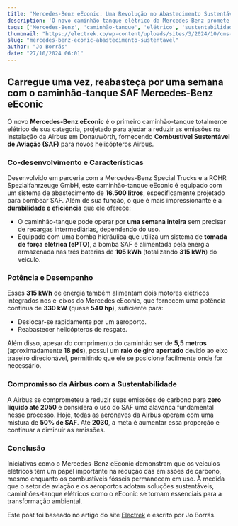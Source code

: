 ```yaml
---
title: 'Mercedes-Benz eEconic: Uma Revolução no Abastecimento Sustentável'
description: 'O novo caminhão-tanque elétrico da Mercedes-Benz promete reabastecimento sem emissões.'
tags: ['Mercedes-Benz', 'caminhão-tanque', 'elétrico', 'sustentabilidade', 'SAF']
thumbnail: "https://electrek.co/wp-content/uploads/sites/3/2024/10/cms-4.jpeg?quality=82&strip=all&w=1600"
slug: "mercedes-benz-econic-abastecimento-sustentavel"
author: "Jo Borrás"
date: "27/10/2024 06:01"
---
```


## Carregue uma vez, reabasteça por uma semana com o caminhão-tanque SAF Mercedes-Benz eEconic

O novo **Mercedes-Benz eEconic** é o primeiro caminhão-tanque totalmente elétrico de sua categoria, projetado para ajudar a reduzir as emissões na instalação da Airbus em Donauwörth, fornecendo **Combustível Sustentável de Aviação (SAF)** para novos helicópteros Airbus.

### Co-desenvolvimento e Características
Desenvolvido em parceria com a Mercedes-Benz Special Trucks e a ROHR Spezialfahrzeuge GmbH, este caminhão-tanque eEconic é equipado com um sistema de abastecimento de **16.500 litros**, especificamente projetado para bombear SAF. Além de sua função, o que é mais impressionante é a **durabilidade e eficiência** que ele oferece:

- O caminhão-tanque pode operar por **uma semana inteira** sem precisar de recargas intermediárias, dependendo do uso.
- Equipado com uma bomba hidráulica que utiliza um sistema de **tomada de força elétrica (ePTO)**, a bomba SAF é alimentada pela energia armazenada nas três baterias de **105 kWh** (totalizando **315 kWh**) do veículo.

### Potência e Desempenho
Esses **315 kWh** de energia também alimentam dois motores elétricos integrados nos e-eixos do Mercedes eEconic, que fornecem uma potência contínua de **330 kW** (quase **540 hp**), suficiente para:
- Deslocar-se rapidamente por um aeroporto.
- Reabastecer helicópteros de resgate.

Além disso, apesar do comprimento do caminhão ser de **5,5 metros** (aproximadamente **18 pés**), possui um **raio de giro apertado** devido ao eixo traseiro direcionável, permitindo que ele se posicione facilmente onde for necessário.

### Compromisso da Airbus com a Sustentabilidade
A Airbus se comprometeu a reduzir suas emissões de carbono para **zero líquido até 2050** e considera o uso do SAF uma alavanca fundamental nesse processo. Hoje, todas as aeronaves da Airbus operam com uma mistura de **50% de SAF**. Até **2030**, a meta é aumentar essa proporção e continuar a diminuir as emissões.

### Conclusão
Iniciativas como o Mercedes-Benz eEconic demonstram que os veículos elétricos têm um papel importante na redução das emissões de carbono, mesmo enquanto os combustíveis fósseis permanecem em uso. À medida que o setor de aviação e os aeroportos adotam soluções sustentáveis, caminhões-tanque elétricos como o eEconic se tornam essenciais para a transformação ambiental.  

Este post foi baseado no artigo do site [Electrek](https://electrek.co/2024/10/26/charge-once-refuel-for-a-week-with-mercedes-benz-eeconic-saf-tanker/) e escrito por Jo Borrás.